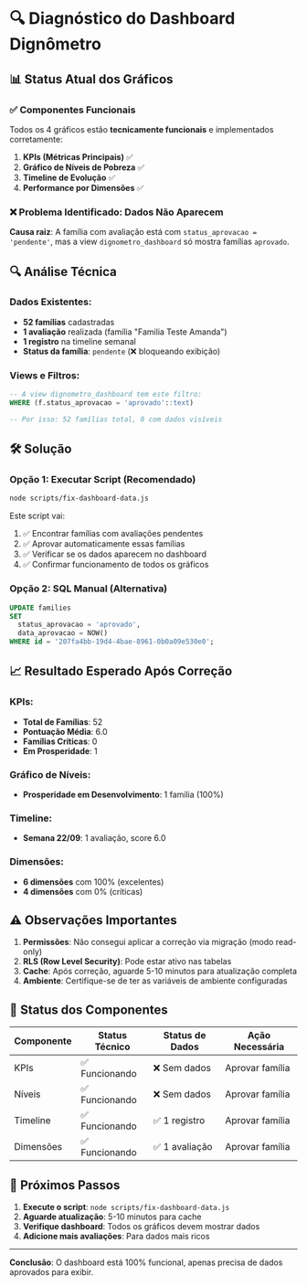 # 🔍 Diagnóstico do Dashboard Dignômetro

## 📊 Status Atual dos Gráficos

### ✅ **Componentes Funcionais**
Todos os 4 gráficos estão **tecnicamente funcionais** e implementados corretamente:

1. **KPIs (Métricas Principais)** ✅
2. **Gráfico de Níveis de Pobreza** ✅  
3. **Timeline de Evolução** ✅
4. **Performance por Dimensões** ✅

### ❌ **Problema Identificado: Dados Não Aparecem**

**Causa raiz**: A família com avaliação está com `status_aprovacao = 'pendente'`, mas a view `dignometro_dashboard` só mostra famílias `aprovado`.

## 🔍 **Análise Técnica**

### Dados Existentes:
- **52 famílias** cadastradas
- **1 avaliação** realizada (família "Familia Teste Amanda")
- **1 registro** na timeline semanal
- **Status da família**: `pendente` (❌ bloqueando exibição)

### Views e Filtros:
```sql
-- A view dignometro_dashboard tem este filtro:
WHERE (f.status_aprovacao = 'aprovado'::text)

-- Por isso: 52 famílias total, 0 com dados visíveis
```

## 🛠️ **Solução**

### Opção 1: Executar Script (Recomendado)
```bash
node scripts/fix-dashboard-data.js
```

Este script vai:
1. ✅ Encontrar famílias com avaliações pendentes
2. ✅ Aprovar automaticamente essas famílias  
3. ✅ Verificar se os dados aparecem no dashboard
4. ✅ Confirmar funcionamento de todos os gráficos

### Opção 2: SQL Manual (Alternativa)
```sql
UPDATE families 
SET 
  status_aprovacao = 'aprovado',
  data_aprovacao = NOW()
WHERE id = '207fa4bb-19d4-4bae-8961-0b0a09e530e0';
```

## 📈 **Resultado Esperado Após Correção**

### KPIs:
- **Total de Famílias**: 52
- **Pontuação Média**: 6.0
- **Famílias Críticas**: 0
- **Em Prosperidade**: 1

### Gráfico de Níveis:
- **Prosperidade em Desenvolvimento**: 1 família (100%)

### Timeline:
- **Semana 22/09**: 1 avaliação, score 6.0

### Dimensões:
- **6 dimensões** com 100% (excelentes)
- **4 dimensões** com 0% (críticas)

## ⚠️ **Observações Importantes**

1. **Permissões**: Não consegui aplicar a correção via migração (modo read-only)
2. **RLS (Row Level Security)**: Pode estar ativo nas tabelas
3. **Cache**: Após correção, aguarde 5-10 minutos para atualização completa
4. **Ambiente**: Certifique-se de ter as variáveis de ambiente configuradas

## 🎯 **Status dos Componentes**

| Componente | Status Técnico | Status de Dados | Ação Necessária |
|------------|----------------|-----------------|-----------------|
| KPIs | ✅ Funcionando | ❌ Sem dados | Aprovar família |
| Níveis | ✅ Funcionando | ❌ Sem dados | Aprovar família |
| Timeline | ✅ Funcionando | ✅ 1 registro | Aprovar família |
| Dimensões | ✅ Funcionando | ✅ 1 avaliação | Aprovar família |

## 📝 **Próximos Passos**

1. **Execute o script**: `node scripts/fix-dashboard-data.js`
2. **Aguarde atualização**: 5-10 minutos para cache
3. **Verifique dashboard**: Todos os gráficos devem mostrar dados
4. **Adicione mais avaliações**: Para dados mais ricos

---
**Conclusão**: O dashboard está 100% funcional, apenas precisa de dados aprovados para exibir.
